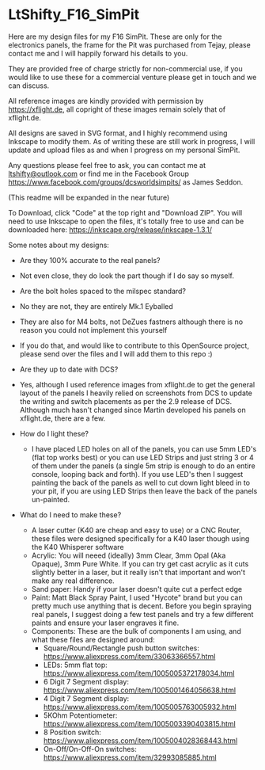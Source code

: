 # LtShifty_F16_SimPit
Here are my design files for my F16 SimPit. These are only for the electronics panels, the frame for the Pit was purchased from Tejay, please contact me and I will happily forward his details to you.

They are provided free of charge strictly for non-commercial use, if you would like to use these for a commercial venture please get in touch and we can discuss.

All reference images are kindly provided with permission by https://xflight.de, all copright of these images remain solely that of xflight.de.

All designs are saved in SVG format, and I highly recommend using Inkscape to modify them. As of writing these are still work in progress, I will update and upload files as and when I progress on my personal SimPit. 

Any questions please feel free to ask, you can contact me at ltshifty@outlook.com or find me in the Facebook Group https://www.facebook.com/groups/dcsworldsimpits/ as James Seddon.

(This readme will be expanded in the near future)

To Download, click "Code" at the top right and "Download ZIP". You will need to use Inkscape to open the files, it's totally free to use and can be downloaded here: https://inkscape.org/release/inkscape-1.3.1/


Some notes about my designs:

- Are they 100% accurate to the real panels?
 - Not even close, they do look the part though if I do say so myself.
   
- Are the bolt holes spaced to the milspec standard?
 - No they are not, they are entirely Mk.1 Eyballed
 - They are also for M4 bolts, not DeZues fastners although there is no reason you could not implement this yourself
 - If you do that, and would like to contribute to this OpenSource project, please send over the files and I will add them to this repo :)

- Are they up to date with DCS?
 - Yes, although I used reference images from xflight.de to get the general layout of the panels I heavily relied on screenshots from DCS to update the writing and switch placements as per the 2.9 release of DCS. Although much hasn't changed since Martin developed his panels on xflight.de, there are a few.

- How do I light these?
  - I have placed LED holes on all of the panels, you can use 5mm LED's (flat top works best) or you can use LED Strips and just string 3 or 4 of them under the panels (a single 5m strip is enough to do an entire console, looping back and forth). If you use LED's then I suggest painting the back of the panels as well to cut down light bleed in to your pit, if you are using LED Strips then leave the back of the panels un-painted.

- What do I need to make these?
  - A laser cutter (K40 are cheap and easy to use) or a CNC Router, these files were designed specifically for a K40 laser though using the K40 Whisperer software
  - Acrylic: You will neeed (ideally) 3mm Clear, 3mm Opal (Aka Opaque), 3mm Pure White. If you can try get cast acrylic as it cuts slightly better in a laser, but it really isn't that important and won't make any real difference.
  - Sand paper: Handy if your laser doesn't quite cut a perfect edge
  - Paint: Matt Black Spray Paint, I used "Hycote" brand but you can pretty much use anything that is decent. Before you begin spraying real panels, I suggest doing a few test panels and try a few different paints and ensure your laser engraves it fine.
  - Components: These are the bulk of components I am using, and what these files are designed around:
    - Square/Round/Rectangle push button switches: https://www.aliexpress.com/item/33063366557.html
    - LEDs: 5mm flat top: https://www.aliexpress.com/item/1005005372178034.html
    - 6 Digit 7 Segment display: https://www.aliexpress.com/item/1005001464056638.html
    - 4 Digit 7 Segment display: https://www.aliexpress.com/item/1005005763005932.html
    - 5KOhm Potentiometer: https://www.aliexpress.com/item/1005003390403815.html
    - 8 Position switch: https://www.aliexpress.com/item/1005004028368443.html
    - On-Off/On-Off-On switches: https://www.aliexpress.com/item/32993085885.html
